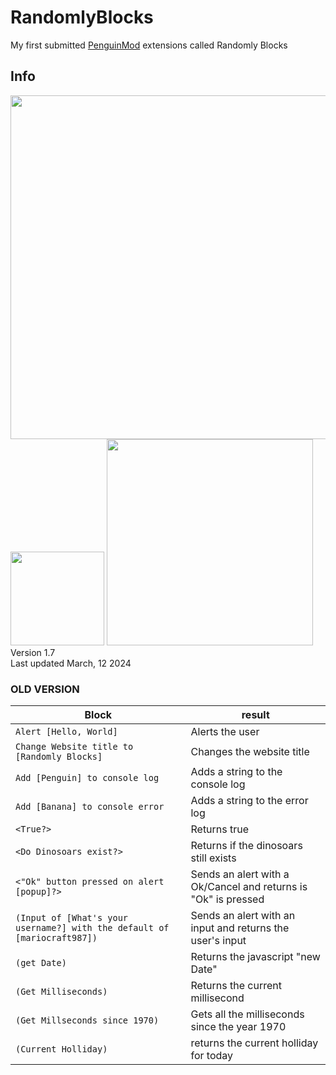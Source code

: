 # RandomlyBlocks
My first submitted [PenguinMod](https://penguinmod.com) extensions called Randomly Blocks
## Info
<img src="https://github.com/mariocraft987/RandomlyBlocks/assets/154646419/f3a2edb0-d468-4648-a558-70a03f32e6fe" width="550"><br/>
<img src="https://github.com/mariocraft987/RandomlyBlocks/assets/154646419/235c055b-8b70-4032-a3af-7f373bc08c5e" width="150">
<img src="https://github.com/mariocraft987/RandomlyBlocks/assets/154646419/c55768de-42e7-42eb-938a-1b0335602ade" width="330">
<br/>
Version 1.7<br/>
Last updated March, 12 2024
### OLD VERSION
|Block        |result|
|--------------|------|
|`Alert [Hello, World]`|Alerts the user|
|`Change Website title to [Randomly Blocks]`|Changes the website title|
|`Add [Penguin] to console log`|Adds a string to the console log|
|`Add [Banana] to console error`|Adds a string to the error log|
|`<True?>`|Returns true|
|`<Do Dinosoars exist?>`|Returns if the dinosoars still exists|
|`<"Ok" button pressed on alert [popup]?>`|Sends an alert with a Ok/Cancel and returns is "Ok" is pressed|
|`(Input of [What's your username?] with the default of [mariocraft987])`|Sends an alert with an input and returns the user's input|
|`(get Date)`|Returns the javascript "new Date"|
|`(Get Milliseconds)`|Returns the current millisecond|
|`(Get Millseconds since 1970)`|Gets all the milliseconds since the year 1970|
|`(Current Holliday)`|returns the current holliday for today|
